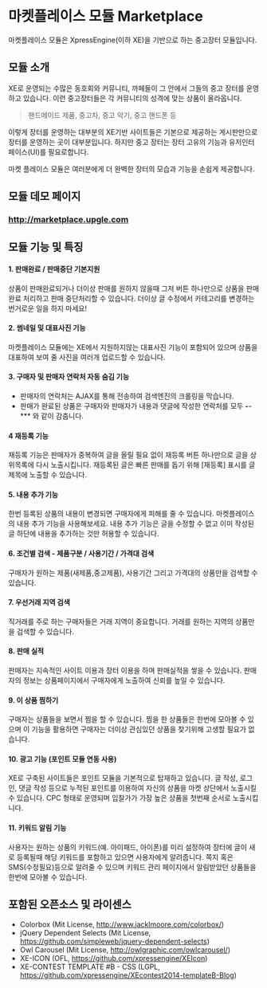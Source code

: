 # 마켓플레이스 모듈 Marketplace
마켓플레이스 모듈은 XpressEngine(이하 XE)을 기반으로 하는 중고장터 모듈입니다.

## 모듈 소개
XE로 운영되는 수많은 동호회와 커뮤니티, 까페들이 그 안에서 그들의 중고 장터를 운영하고 있습니다. 
이런 중고장터들은 각 커뮤니티의 성격에 맞는 상품이 올라옵니다.
>핸드메이드 제품, 중고차, 중고 악기, 중고 핸드폰 등

이렇게 장터를 운영하는 대부분의 XE기반 사이트들은 기본으로 제공하는 게시판만으로 장터를 운영하는 곳이 대부분입니다.
하지만 중고 장터는 장터 고유의 기능과 유저인터페이스(UI)를 필요로합니다. 

마켓 플레이스 모듈은 여러분에게 더 완벽한 장터의 모습과 기능을 손쉽게 제공합니다.

## 모듈 데모 페이지
### http://marketplace.upgle.com

## 모듈 기능 및 특징

#### 1. 판매완료 / 판매중단 기본지원
상품이 판매완료되거나 더이상 판매를 원하지 않을때 그저 버튼 하나만으로 상품을 판매완료 처리하고 판매 중단처리할 수 있습니다. 더이상 글 수정에서 카테고리를 변경하는 번거로운 일을 하지 마세요! 

#### 2. 썸네일 및 대표사진 기능
마켓플레이스 모듈에는 XE에서 지원하지않는 대표사진 기능이 포함되어 있으며 상품을 대표하여 보여 줄 사진을 여러개 업로드할 수 있습니다.

#### 3. 구매자 및 판매자 연락처 자동 숨김 기능
- 판매자의 연락처는 AJAX를 통해 전송하여 검색엔진의 크롤링을 막습니다.
- 판매가 완료된 상품은 구매자와 판매자가 내용과 댓글에 작성한 연락처를 모두 ***-****-**** 와 같이 감춥니다.

#### 4 재등록 기능
재등록 기능은 판매자가 중복하여 글을 올릴 필요 없이 재등록 버튼 하나만으로 글을 상위목록에 다시 노출시킵니다. 재등록된 글은 빠른 판매를 돕기 위해 [재등록] 표시를 글 제목에 노출할 수 있습니다.

#### 5. 내용 추가 기능
한번 등록된 상품의 내용이 변경되면 구매자에게 피해를 줄 수 있습니다. 마켓플레이스의 내용 추가 기능을 사용해보세요. 내용 추가 기능은 글을 수정할 수 없고 이미 작성된 글 하단에 내용을 추가하는 것만 허용할 수 있습니다.

#### 6. 조건별 검색 - 제품구분 / 사용기간 / 가격대 검색
구매자가 원하는 제품(새제품,중고제품), 사용기간 그리고 가격대의 상품만을 검색할 수 있습니다.

#### 7. 우선거래 지역 검색
직거래를 주로 하는 구매자들은 거래 지역이 중요합니다. 거래를 원하는 지역의 상품만을 검색할 수 있습니다.

#### 8. 판매 실적
판매자는 지속적인 사이트 이용과 장터 이용을 하며 판매실적을 쌓을 수 있습니다. 판매자의 정보는 상품페이지에서 구매자에게 노출하여 신뢰를 높일 수 있습니다.

#### 9. 이 상품 찜하기
구매자는 상품들을 보면서 찜을 할 수 있습니다. 찜을 한 상품들은 한번에 모아볼 수 있으며 이 기능을 활용하면 구매자는 더이상 관심있던 상품을 찾기위해 고생할 필요가 없습니다.

#### 10. 광고 기능 (포인트 모듈 연동 사용)
XE로 구축된 사이트들은 포인트 모듈을 기본적으로 탑재하고 있습니다. 글 작성, 로그인, 댓글 작성 등으로 누적된 포인트를 이용하여 자신의 상품을 마켓 상단에서 노출시킬 수 있습니다. CPC 형태로 운영되며 입찰가가 가장 높은 상품을 첫번째 순서로 노출시킵니다.

#### 11. 키워드 알림 기능
사용자는 원하는 상품의 키워드(예. 아이패드, 아이폰)를 미리 설정하여  장터에 글이 새로 등록될때 해당 키워드를 포함하고 있으면 사용자에게 알려줍니다. 쪽지 혹은 SMS(수정필요)등으로 알려줄 수 있으며 키워드 관리 페이지에서 알림받았던 상품들을 한번에 모아볼 수 있습니다.

## 포함된 오픈소스 및 라이센스
- Colorbox (Mit License, http://www.jacklmoore.com/colorbox/)
- jQuery Dependent Selects (Mit License, https://github.com/simpleweb/jquery-dependent-selects)
- Owl Carousel (Mit License, http://owlgraphic.com/owlcarousel/)
- XE-ICON (OFL, https://github.com/xpressengine/XEIcon)
- XE-CONTEST TEMPLATE #B - CSS (LGPL, https://github.com/xpressengine/XEcontest2014-templateB-Blog)
